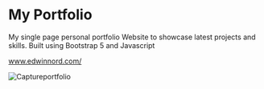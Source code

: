 # My Portfolio

My single page personal portfolio Website to showcase latest projects and skills. Built using Bootstrap 5 and Javascript

www.edwinnord.com/

![Captureportfolio](https://user-images.githubusercontent.com/92110494/194719664-ae15960a-512b-469b-826e-9ddfe982f465.JPG)

